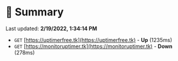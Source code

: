 # 📖 Summary
Last updated: **2/19/2022, 1:34:14 PM**

- `GET` [https://uptimerfree.tk](https://uptimerfree.tk) - **Up** (1235ms)
- `GET` [https://monitoruptimer.tk](https://monitoruptimer.tk) - **Down** (278ms)
